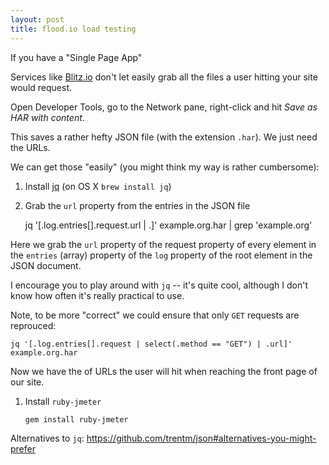 ```yaml
---
layout: post
title: flood.io load testing
---
```

If you have a "Single Page App"

Services like [Blitz.io] don't let easily grab all the files a user hitting your
site would request.

Open Developer Tools, go to the Network pane, right-click and hit
_Save as HAR with content_.

This saves a rather hefty JSON file (with the extension `.har`). We just need
the URLs.

We can get those "easily" (you might think my way is rather cumbersome):

1. Install [jq] (on OS X `brew install jq`)
2. Grab the `url` property from the entries in the JSON file

    jq '[.log.entries[].request.url | .]' example.org.har | grep 'example.org'

  Here we grab the `url` property of the request property of every element in
  the `entries` (array) property of the `log` property of the root element in the
  JSON document.

  I encourage you to play around with `jq` -- it's quite cool, although I don't
  know how often it's really practical to use.

  Note, to be more "correct" we could ensure that only `GET` requests are
  reprouced:

    jq '[.log.entries[].request | select(.method == "GET") | .url]' example.org.har

<!--
  Bleeding edge maniacs (using jq version 1.5) should be able to do this:

    jq '[.log.entries[].request | select(.method == "GET") | .url | test("https?:\/\/example\.org")]' example.org.har
-->

Now we have the of URLs the user will hit when reaching the front page of our
site.

1. Install `ruby-jmeter`

       gem install ruby-jmeter


Alternatives to `jq`: <https://github.com/trentm/json#alternatives-you-might-prefer>

[Blitz.io]: http://blitz.io
[jq]: http://stedolan.github.io/jq/


<!-- Extra reference: https://flood.io/blog/39-load-testing-a-restful-api-with-ruby-jmeter -->